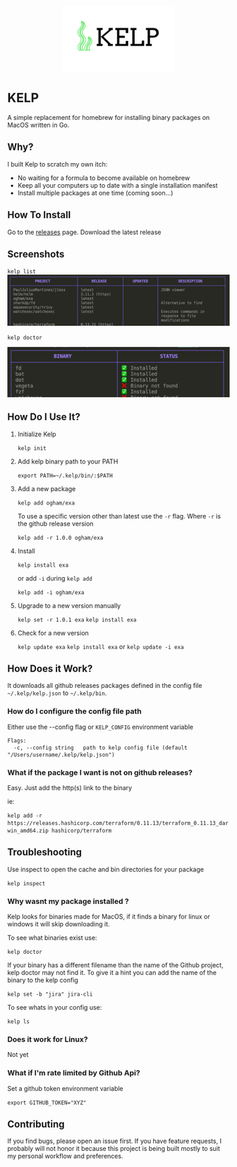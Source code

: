 <p align="center">
  <img height="150px" src="./logo.png"  alt="KELP" title="KELP">
</p>

# KELP
A simple replacement for homebrew for installing binary packages on MacOS written in Go.

## Why?

I built Kelp to scratch my own itch:

* No waiting for a formula to become available on homebrew
* Keep all your computers up to date with a single installation manifest
* Install multiple packages at one time (coming soon...)

## How To Install

Go to the [releases](https://github.com/crhuber/kelp/releases) page. Download the latest release

## Screenshots

`kelp list`
![kelp list](./kelp-list.png)

`kelp doctor`

![kelp list](./kelp-doctor.png)


## How Do I Use It?


1. Initialize Kelp

    `kelp init`

2. Add kelp binary path to your PATH

    `export PATH=~/.kelp/bin/:$PATH`

3. Add a new package

    `kelp add ogham/exa`

   To use a specific version other than latest use the `-r` flag. Where `-r` is the github release version

    `kelp add -r 1.0.0 ogham/exa`

4. Install

    `kelp install exa`

    or add `-i` during `kelp add`

    `kelp add -i ogham/exa`

5. Upgrade to a new version manually

    `kelp set -r 1.0.1 exa`
    `kelp install exa`

6. Check for a new version

    `kelp update exa`
    `kelp install exa`
   or
    `kelp update -i exa`

## How Does it Work?

It downloads all github releases packages defined in the config file `~/.kelp/kelp.json` to `~/.kelp/bin`.

### How do I configure the config file path

Either use the --config flag or `KELP_CONFIG` environment variable

```
Flags:
  -c, --config string   path to kelp config file (default "/Users/username/.kelp/kelp.json")
```

### What if the package I want is not on github releases?

Easy. Just add the http(s) link to the binary

ie:

`
kelp add -r https://releases.hashicorp.com/terraform/0.11.13/terraform_0.11.13_darwin_amd64.zip hashicorp/terraform
`


## Troubleshooting

Use inspect to open the cache and bin directories for your package

`kelp inspect`

### Why wasnt my package installed ?

Kelp looks for binaries made for MacOS, if it finds a binary for linux or windows it will skip downloading it.

To see what binaries exist use:

`kelp doctor`

If your binary has a different filename than the name of the Github project, kelp doctor may not find it. To give it a hint you can add the name of the binary to the kelp config

`kelp set -b "jira" jira-cli`

To see whats in your config use:

`kelp ls`

### Does it work for Linux?

Not yet

### What if I'm rate limited by Github Api?

Set a github token environment variable

`export GITHUB_TOKEN="XYZ"`

## Contributing

If you find bugs, please open an issue first. If you have feature requests, I probably will not honor it because this project is being built mostly to suit my personal workflow and preferences.
